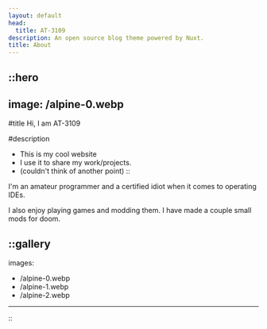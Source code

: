 ```yaml
---
layout: default
head:
  title: AT-3109
description: An open source blog theme powered by Nuxt.
title: About
---
```


::hero
---
image: /alpine-0.webp
---
#title
Hi, I am AT-3109

#description
- This is my cool website
- I use it to share my work/projects.
- (couldn't think of another point)
::

I'm an amateur programmer and a certified idiot when it comes to operating IDEs.

I also enjoy playing games and modding them. I have made a couple small mods for doom.

::gallery
---
images:
  - /alpine-0.webp
  - /alpine-1.webp
  - /alpine-2.webp
---
::
